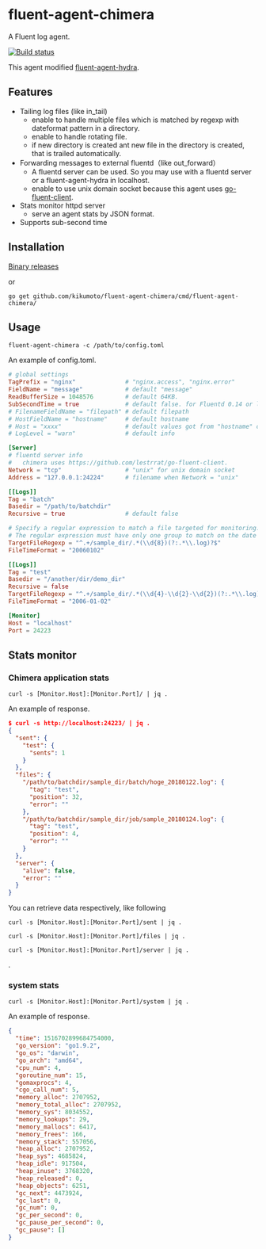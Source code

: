 # fluent-agent-chimera

A Fluent log agent.

[![Build status](https://travis-ci.org/kikumoto/fluent-agent-chimera.svg?branch=master)](https://travis-ci.org/kikumoto/fluent-agent-chimera)

This agent modified [fluent-agent-hydra](https://github.com/fujiwara/fluent-agent-hydra).

## Features

- Tailing log files (like in_tail)
    * enable to handle multiple files which is matched by regexp with dateformat pattern in a directory.
    * enable to handle rotating file.
    * if new directory is created ant new file in the directory is created, that is trailed automatically.
- Forwarding messages to external fluentd（like out_forward）
    * A fluentd server can be used. So you may use with a fluentd server or a fluent-agent-hydra in localhost.
    * enable to use unix domain socket because this agent uses [go-fluent-client](https://github.com/lestrrat/go-fluent-client).
- Stats monitor httpd server
    * serve an agent stats by JSON format.
- Supports sub-second time

## Installation

[Binary releases](https://github.com/kikumoto/fluent-agent-chimera/releases)

or

```
go get github.com/kikumoto/fluent-agent-chimera/cmd/fluent-agent-chimera/
```

## Usage

```
fluent-agent-chimera -c /path/to/config.toml
```

An example of config.toml.

```toml
# global settings
TagPrefix = "nginx"              # "nginx.access", "nginx.error"
FieldName = "message"            # default "message"
ReadBufferSize = 1048576         # default 64KB.
SubSecondTime = true             # default false. for Fluentd 0.14 or later only
# FilenameFieldName = "filepath" # default filepath
# HostFieldName = "hostname"     # default hostname
# Host = "xxxx"                  # default values got from "hostname" command
# LogLevel = "warn"              # default info

[Server]
# fluentd server info
#   chimera uses https://github.com/lestrrat/go-fluent-client.
Network = "tcp"                  # "unix" for unix domain socket
Address = "127.0.0.1:24224"      # filename when Network = "unix"

[[Logs]]
Tag = "batch"
Basedir = "/path/to/batchdir"
Recursive = true                 # default false

# Specify a regular expression to match a file targeted for monitoring. 
# The regular expression must have only one group to match on the date and time.
TargetFileRegexp = "^.+/sample_dir/.*(\\d{8})(?:.*\\.log)?$"
FileTimeFormat = "20060102"

[[Logs]]
Tag = "test"
Basedir = "/another/dir/demo_dir"
Recursive = false
TargetFileRegexp = "^.+/sample_dir/.*(\\d{4}-\\d{2}-\\d{2})(?:.*\\.log)?$"
FileTimeFormat = "2006-01-02"

[Monitor]
Host = "localhost"
Port = 24223
```

## Stats monitor

### Chimera application stats

`curl -s [Monitor.Host]:[Monitor.Port]/ | jq .`

An example of response.

```json
$ curl -s http://localhost:24223/ | jq .
{
  "sent": {
    "test": {
      "sents": 1
    }
  },
  "files": {
    "/path/to/batchdir/sample_dir/batch/hoge_20180122.log": {
      "tag": "test",
      "position": 32,
      "error": ""
    },
    "/path/to/batchdir/sample_dir/job/sample_20180124.log": {
      "tag": "test",
      "position": 4,
      "error": ""
    }
  },
  "server": {
    "alive": false,
    "error": ""
  }
}
```

You can retrieve data respectively, like following

`curl -s [Monitor.Host]:[Monitor.Port]/sent | jq .`

`curl -s [Monitor.Host]:[Monitor.Port]/files | jq .`

`curl -s [Monitor.Host]:[Monitor.Port]/server | jq .`

.


### system stats

`curl -s [Monitor.Host]:[Monitor.Port]/system | jq .`

An example of response.

```json
{
  "time": 1516702899684754000,
  "go_version": "go1.9.2",
  "go_os": "darwin",
  "go_arch": "amd64",
  "cpu_num": 4,
  "goroutine_num": 15,
  "gomaxprocs": 4,
  "cgo_call_num": 5,
  "memory_alloc": 2707952,
  "memory_total_alloc": 2707952,
  "memory_sys": 8034552,
  "memory_lookups": 29,
  "memory_mallocs": 6417,
  "memory_frees": 166,
  "memory_stack": 557056,
  "heap_alloc": 2707952,
  "heap_sys": 4685824,
  "heap_idle": 917504,
  "heap_inuse": 3768320,
  "heap_released": 0,
  "heap_objects": 6251,
  "gc_next": 4473924,
  "gc_last": 0,
  "gc_num": 0,
  "gc_per_second": 0,
  "gc_pause_per_second": 0,
  "gc_pause": []
}
```
